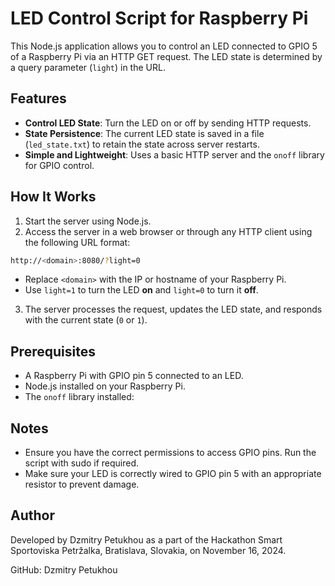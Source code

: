 # LED Control Script for Raspberry Pi

This Node.js application allows you to control an LED connected to GPIO 5 of a Raspberry Pi via an HTTP GET request. The LED state is determined by a query parameter (`light`) in the URL.

## Features

- **Control LED State**: Turn the LED on or off by sending HTTP requests.
- **State Persistence**: The current LED state is saved in a file (`led_state.txt`) to retain the state across server restarts.
- **Simple and Lightweight**: Uses a basic HTTP server and the `onoff` library for GPIO control.

## How It Works

1. Start the server using Node.js.
2. Access the server in a web browser or through any HTTP client using the following URL format:
```bash
http://<domain>:8080/?light=0
```
- Replace `<domain>` with the IP or hostname of your Raspberry Pi.
- Use `light=1` to turn the LED **on** and `light=0` to turn it **off**.

3. The server processes the request, updates the LED state, and responds with the current state (`0` or `1`).

## Prerequisites

- A Raspberry Pi with GPIO pin 5 connected to an LED.
- Node.js installed on your Raspberry Pi.
- The `onoff` library installed:

## Notes
- Ensure you have the correct permissions to access GPIO pins. Run the script with sudo if required.
- Make sure your LED is correctly wired to GPIO pin 5 with an appropriate resistor to prevent damage.

## Author
Developed by Dzmitry Petukhou as a part of the Hackathon Smart Sportoviska Petržalka, Bratislava, Slovakia, on November 16, 2024.

GitHub: Dzmitry Petukhou
